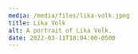 ```yaml
---
media: /media/files/lika-volk.jpeg
title: Lika Volk
alt: A portrait of Lika Volk.
date: 2022-03-11T18:04:00-0500
---
```

